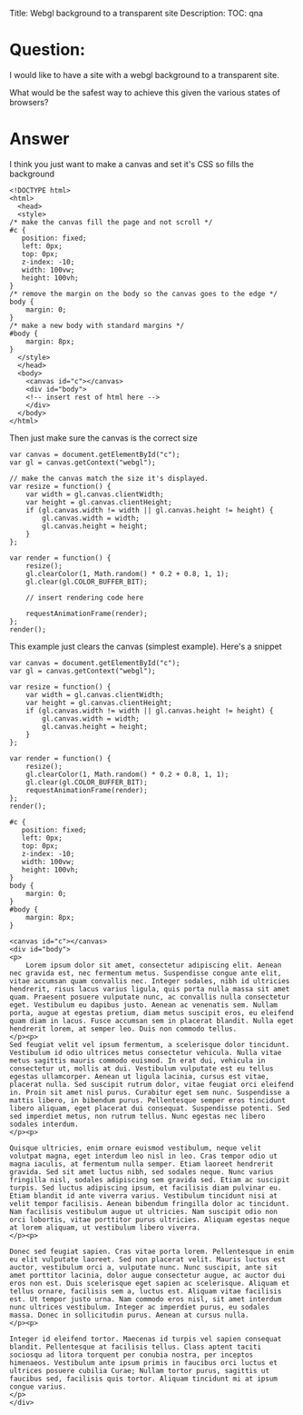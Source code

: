 Title: Webgl background to a transparent site
Description:
TOC: qna

# Question:

I would like to have a site with a webgl background to a transparent site.

What would be the safest way to achieve this given the various states of browsers?

# Answer

I think you just want to make a canvas and set it's CSS so fills the background

    <!DOCTYPE html>
    <html>
      <head>
      <style>
    /* make the canvas fill the page and not scroll */
    #c {
       position: fixed;
       left: 0px;
       top: 0px;
       z-index: -10;
       width: 100vw;
       height: 100vh;
    }
    /* remove the margin on the body so the canvas goes to the edge */
    body {
        margin: 0;
    }
    /* make a new body with standard margins */
    #body {
        margin: 8px;
    }
      </style>
      </head>
      <body>
        <canvas id="c"></canvas>
        <div id="body">
        <!-- insert rest of html here -->
        </div>
      </body>
    </html>

Then just make sure the canvas is the correct size

    var canvas = document.getElementById("c");
    var gl = canvas.getContext("webgl");

    // make the canvas match the size it's displayed.    
    var resize = function() {
        var width = gl.canvas.clientWidth;
        var height = gl.canvas.clientHeight;
        if (gl.canvas.width != width || gl.canvas.height != height) {
            gl.canvas.width = width;
            gl.canvas.height = height;
        }
    };
    
    var render = function() {
        resize();
        gl.clearColor(1, Math.random() * 0.2 + 0.8, 1, 1);
        gl.clear(gl.COLOR_BUFFER_BIT);

        // insert rendering code here

        requestAnimationFrame(render);
    };
    render();

This example just clears the canvas (simplest example). Here's a snippet

<!-- begin snippet: js hide: true console: true babel: false -->

<!-- language: lang-js -->

    var canvas = document.getElementById("c");
    var gl = canvas.getContext("webgl");

    var resize = function() {
        var width = gl.canvas.clientWidth;
        var height = gl.canvas.clientHeight;
        if (gl.canvas.width != width || gl.canvas.height != height) {
            gl.canvas.width = width;
            gl.canvas.height = height;
        }
    };

    var render = function() {
        resize();
        gl.clearColor(1, Math.random() * 0.2 + 0.8, 1, 1);
        gl.clear(gl.COLOR_BUFFER_BIT);
        requestAnimationFrame(render);
    };
    render();

<!-- language: lang-css -->

    #c {
       position: fixed;
       left: 0px;
       top: 0px;
       z-index: -10;
       width: 100vw;
       height: 100vh;
    }
    body {
        margin: 0;
    }
    #body {
        margin: 8px;
    }

<!-- language: lang-html -->

    <canvas id="c"></canvas>
    <div id="body">
    <p>
        Lorem ipsum dolor sit amet, consectetur adipiscing elit. Aenean nec gravida est, nec fermentum metus. Suspendisse congue ante elit, vitae accumsan quam convallis nec. Integer sodales, nibh id ultricies hendrerit, risus lacus varius ligula, quis porta nulla massa sit amet quam. Praesent posuere vulputate nunc, ac convallis nulla consectetur eget. Vestibulum eu dapibus justo. Aenean ac venenatis sem. Nullam porta, augue at egestas pretium, diam metus suscipit eros, eu eleifend quam diam in lacus. Fusce accumsan sem in placerat blandit. Nulla eget hendrerit lorem, at semper leo. Duis non commodo tellus.
    </p><p>
    Sed feugiat velit vel ipsum fermentum, a scelerisque dolor tincidunt. Vestibulum id odio ultrices metus consectetur vehicula. Nulla vitae metus sagittis mauris commodo euismod. In erat dui, vehicula in consectetur ut, mollis at dui. Vestibulum vulputate est eu tellus egestas ullamcorper. Aenean ut ligula lacinia, cursus est vitae, placerat nulla. Sed suscipit rutrum dolor, vitae feugiat orci eleifend in. Proin sit amet nisl purus. Curabitur eget sem nunc. Suspendisse a mattis libero, in bibendum purus. Pellentesque semper eros tincidunt libero aliquam, eget placerat dui consequat. Suspendisse potenti. Sed sed imperdiet metus, non rutrum tellus. Nunc egestas nec libero sodales interdum.
    </p><p>

    Quisque ultricies, enim ornare euismod vestibulum, neque velit volutpat magna, eget interdum leo nisl in leo. Cras tempor odio ut magna iaculis, at fermentum nulla semper. Etiam laoreet hendrerit gravida. Sed sit amet luctus nibh, sed sodales neque. Nunc varius fringilla nisl, sodales adipiscing sem gravida sed. Etiam ac suscipit turpis. Sed luctus adipiscing ipsum, et facilisis diam pulvinar eu. Etiam blandit id ante viverra varius. Vestibulum tincidunt nisi at velit tempor facilisis. Aenean bibendum fringilla dolor ac tincidunt. Nam facilisis vestibulum augue ut ultricies. Nam suscipit odio non orci lobortis, vitae porttitor purus ultricies. Aliquam egestas neque at lorem aliquam, ut vestibulum libero viverra.
    </p><p>

    Donec sed feugiat sapien. Cras vitae porta lorem. Pellentesque in enim eu elit vulputate laoreet. Sed non placerat velit. Mauris luctus est auctor, vestibulum orci a, vulputate nunc. Nunc suscipit, ante sit amet porttitor lacinia, dolor augue consectetur augue, ac auctor dui eros non est. Duis scelerisque eget sapien ac scelerisque. Aliquam et tellus ornare, facilisis sem a, luctus est. Aliquam vitae facilisis est. Ut tempor justo urna. Nam commodo eros nisl, sit amet interdum nunc ultrices vestibulum. Integer ac imperdiet purus, eu sodales massa. Donec in sollicitudin purus. Aenean at cursus nulla.
    </p><p>

    Integer id eleifend tortor. Maecenas id turpis vel sapien consequat blandit. Pellentesque at facilisis tellus. Class aptent taciti sociosqu ad litora torquent per conubia nostra, per inceptos himenaeos. Vestibulum ante ipsum primis in faucibus orci luctus et ultrices posuere cubilia Curae; Nullam tortor purus, sagittis ut faucibus sed, facilisis quis tortor. Aliquam tincidunt mi at ipsum congue varius.
    </p>
    </div>

<!-- end snippet -->


